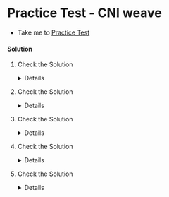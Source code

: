 # Practice Test - CNI weave

  - Take me to [Practice Test](https://kodekloud.com/topic/practice-test-cni-weave/)

#### Solution

  1. Check the Solution

     <details>

      ``` 
      CNI
      ```
     </details>

  2. Check the Solution

     <details>

      ```
      /opt/cni/bin
      ```
     </details>

  3. Check the Solution

     <details>

      ```
      cisco
      ```
     </details>

  4. Check the Solution

     <details>

      ```   
      weave
      ```
     </details>

  5. Check the Solution

     <details>

      ```
      weave-net
      ```
     </details>

